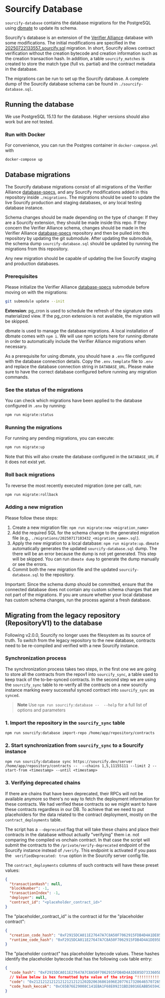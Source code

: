 # Sourcify Database

`sourcify-database` contains the database migrations for the PostgreSQL using [dbmate](https://github.com/amacneil/dbmate) to update its schema.

Sourcify's database is an extension of the [Verifier Alliance](https://verifieralliance.org) database with some modifications. The initial modifications are specified in the [20250722133557_sourcify.sql](./migrations/20250722133557_sourcify.sql) migration. In short, Sourcify allows contract verification without the creation bytecode and creation information such as the creation transaction hash. In addition, a table `sourcify_matches` is created to store the match type (full vs. partial) and the contract metadata in the database.

The migrations can be run to set up the Sourcify database.
A complete dump of the Sourcify database schema can be found in `./sourcify-database.sql`.

## Running the database

We use PostgreSQL 15.13 for the database. Higher versions should also work but are not tested.

### Run with Docker

For convenience, you can run the Postgres container in `docker-compose.yml` with

```bash
docker-compose up
```

## Database migrations

The Sourcify database migrations consist of all migrations of the Verifier Alliance [database-specs](https://github.com/verifier-alliance/database-specs), and any Sourcify modifications added in this repository inside `./migrations`.
The migrations should be used to update the live Sourcify production and staging databases, or any local testing database instance.

Schema changes should be made depending on the type of change:
If they are a Sourcify extension, they should be made inside this repo.
If they concern the Verifier Alliance schema, changes should be made in the Verifier Alliance [database-specs](https://github.com/verifier-alliance/database-specs) repository and then be pulled into this repository by updating the git submodule.
After updating the submodule, the schema dump `sourcify-database.sql` should be updated by running the migrations from this repository.

Any new migration should be capable of updating the live Sourcify staging and production databases.

### Prerequisites

Please initialize the Verifier Alliance [database-specs](https://github.com/verifier-alliance/database-specs) submodule before moving on with the migrations:

```bash
git submodule update --init
```

**Extension**: pg_cron is used to schedule the refresh of the signature stats materialized view. If the pg_cron extension is not available, the migration will be skipped.

dbmate is used to manage the database migrations.
A local installation of dbmate comes with `npm i`.
We will use npm scripts here for running dbmate in order to automatically include the Verifier Alliance migrations when necessary.

As a prerequisite for using dbmate, you should have a `.env` file configured with the database connection details.
Copy the `.env.template` file to `.env` and replace the database connection string in `DATABASE_URL`.
Please make sure to have the correct database configured before running any migration commands.

### See the status of the migrations

You can check which migrations have been applied to the database configured in `.env` by running:

```bash
npm run migrate:status
```

### Running the migrations

For running any pending migrations, you can execute:

```bash
npm run migrate:up
```

Note that this will also create the database configured in the `DATABASE_URL` if it does not exist yet.

### Roll back migrations

To reverse the most recently executed migration (one per call), run:

```bash
npm run migrate:rollback
```

### Adding a new migration

Please follow these steps:

1. Create a new migration file: `npm run migrate:new <migration_name>`
2. Add the required SQL for the schema change to the generated migration file (e.g., `./migrations/20250717103432_<migration_name>.sql`).
3. Apply the new migration to a local database: `npm run migrate:up`. `dbmate` automatically generates the updated `sourcify-database.sql` dump. The there will be an error because the dump is not yet generated. This step will be skipped. You can run `dbmate dump` to generate the dump manually or see the errors.
4. Commit both the new migration file and the updated `sourcify-database.sql` to the repository.

Important: Since the schema dump should be committed, ensure that the connected database does not contain any custom schema changes that are not part of the migrations.
If you are unsure whether your local database has custom schema changes, run the process against a fresh database.

## Migrating from the legacy repository (RepositoryV1) to the database

Following v2.0.0, Sourcify no longer uses the filesystem as its source of truth. To switch from the legacy repository to the new database, contracts need to be re-compiled and verified with a new Sourcify instance.

### Synchronization process

The synchronization process takes two steps, in the first one we are going to store all the contracts from the repov1 into `sourcify_sync`, a table used to keep track of the to-be-synced contracts. In the second step we are using the `sourcify_sync` table to re-verify all the contracts on a new sourcify instance marking every successful synced contract into `sourcify_sync` as `synced`.

> **Note**
> Use `npm run sourcify:database --  --help` for a full list of options and parameters

### 1. Import the repository in the `sourcify_sync` table

```
npm run sourcify:database import-repo /home/app/repository/contracts
```

### 2. Start synchronization from `sourcify_sync` to a Sourcify instance

```
npm run sourcify:database sync https://sourcify.dev/server /home/app/repository/contracts --  --chains 1,5,11155111 --limit 2 --start-from <timestamp> --until <timestamp>
```

### 3. Verifying deprecated chains

If there are chains that have been deprecated, their RPCs will not be available anymore so there's no way to fetch the deployment information for these contracts. We had verified these contracts so we might want to have these contracts regardless in our DB. To achieve that we need to put placeholders for the data related to the contract deployment, mostly on the `contract_deployments` table.

The script has a `--deprecated` flag that will take these chains and place their contracts in the database without actually "verifying" them i.e. not comparing the compiled vs onchain contract. In that case the script will submit the contracts to the `/private/verify-deprecated` endpoint of the Sourcify instance instead of `/verify`. This endpoint is activated if you pass the ` verifiedDeprecated: true` option in the Sourcify server config file.

The `contract_deployments` columns of such contracts will have these preset values:

```json
{
  "transactionHash": null,
  "blockNumber": -1,
  "transactionIndex": -1,
  "deployer": null,
  "contract_id": "<placeholder_contract_id>"
}
```

The "placeholder_contract_id" is the contract id for the "placeholder contract":

```json
{
  "creation_code_hash": "0xF2915DCA011E27647A7C8A50F7062915FDB4D4A1DE05D7333605DB231E5FC1F2", // in binary
  "runtime_code_hash": "0xF2915DCA011E27647A7C8A50F7062915FDB4D4A1DE05D7333605DB231E5FC1F2" // in binary
}
```

The "placeholder contract" has placeholder bytecode values. These hashes identify the placeholder bytecode that has the following `code` table entry:

```json
{
  "code_hash": "0xF2915DCA011E27647A7C8A50F7062915FDB4D4A1DE05D7333605DB231E5FC1F2", // in binary
  // Value below is hex formatted byte value of the string "!!!!!!!!!!! - chain was deprecated at the time of verification"
  "code": "0x2121212121212121212121202D20636861696E207761732064657072656361746564206174207468652074696D65206F6620766572696669636174696F6E", // in binary.
  "code_hash_keccak": "0xC65B76E29008C141EBA1F68E09231BD28016EABB565942EFC3EC242C47EF7CDE"
}
```
